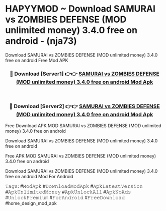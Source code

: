 # HAPYYMOD ~ Download SAMURAI vs ZOMBIES DEFENSE (MOD unlimited money) 3.4.0 free on android - (nja73)
Download SAMURAI vs ZOMBIES DEFENSE (MOD unlimited money) 3.4.0 free on android Free Mod APK

<div align="center">
<h3>🔴 Download [Server1] 👉👉 <a href="https://apk-comot.site?title=SAMURAI_vs_ZOMBIES_DEFENSE_(MOD_unlimited_money)_3.4.0_free_on_android">SAMURAI vs ZOMBIES DEFENSE (MOD unlimited money) 3.4.0 free on android Mod Apk</a></h3><br>

<h3>🔴 Download [Server2] 👉👉 <a href="https://apk-comot.site?title=SAMURAI_vs_ZOMBIES_DEFENSE_(MOD_unlimited_money)_3.4.0_free_on_android">SAMURAI vs ZOMBIES DEFENSE (MOD unlimited money) 3.4.0 free on android Mod Apk</a></h3>
</div>


Free Download APK MOD SAMURAI vs ZOMBIES DEFENSE (MOD unlimited money) 3.4.0 free on android

Download SAMURAI vs ZOMBIES DEFENSE (MOD unlimited money) 3.4.0 free on android 

Free APK MOD SAMURAI vs ZOMBIES DEFENSE (MOD unlimited money) 3.4.0 free on android 

Download SAMURAI vs ZOMBIES DEFENSE (MOD unlimited money) 3.4.0 free on android Mod For Android

𝚃𝚊𝚐𝚜: #𝙼𝚘𝚍𝙰𝚙𝚔 #𝙳𝚘𝚠𝚗𝚕𝚘𝚊𝚍𝙼𝚘𝚍𝙰𝚙𝚔 #𝙰𝚙𝚔𝙻𝚊𝚝𝚎𝚜𝚝𝚅𝚎𝚛𝚜𝚒𝚘𝚗 #𝙰𝚙𝚔𝚄𝚗𝚕𝚒𝚖𝚒𝚝𝚎𝚍𝙼𝚘𝚗𝚎𝚢 #𝙰𝚙𝚔𝚄𝚗𝚕𝚘𝚌𝚔𝙰𝚕𝚕 #𝙰𝚙𝚔𝙽𝚘𝙰𝚍𝚜 #𝚄𝚗𝚕𝚘𝚌𝚔𝙿𝚛𝚎𝚖𝚒𝚞𝚖 #𝙵𝚘𝚛𝙰𝚗𝚍𝚛𝚘𝚒𝚍 #𝙵𝚛𝚎𝚎𝙳𝚘𝚠𝚗𝚕𝚘𝚊𝚍 #home_design_mod_apk